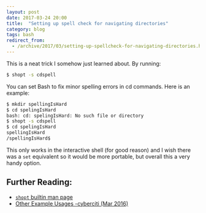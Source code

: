 ```yaml
---
layout: post
date: 2017-03-24 20:00
title:  "Setting up spell check for navigating directories"
category: blog
tags: bash
redirect_from:
  - /archive/2017/03/setting-up-spellcheck-for-navigating-directories.html
---
```

This is a neat trick I somehow just learned about. By running:

```bash
$ shopt -s cdspell
```
You can set Bash to fix minor spelling errors in cd commands. Here is an example:

```bash
$ mkdir spellingIsHard
$ cd spelingIsHard
bash: cd: spelingIsHard: No such file or directory
$ shopt -s cdspell
$ cd spelingIsHard
spellingIsHard
/spellingIsHard$
```

This only works in the interactive shell (for good reason) and I wish there was a `set` equivalent so it would be more portable, but overall this a very handy option.

Further Reading:
----------------
 - [`shopt` builtin man page](http://www.gnu.org/software/bash/manual/html_node/The-Shopt-Builtin.html) 
 - [Other Example Usages -cyberciti (Mar 2016)](https://bash.cyberciti.biz/guide/Shopt)